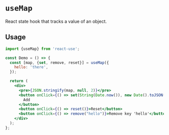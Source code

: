 # `useMap`

React state hook that tracks a value of an object.


## Usage

```jsx
import {useMap} from 'react-use';

const Demo = () => {
  const [map, {set, remove, reset}] = useMap({
    hello: 'there',
  });

  return (
    <div>
      <pre>{JSON.stringify(map, null, 2)}</pre>
      <button onClick={() => set(String(Date.now()), new Date().toJSON())}>
        Add
      </button>
      <button onClick={() => reset()}>Reset</button>
      <button onClick={() => remove("hello")}>Remove key 'hello'</button>
    </div>
  );
};
```
